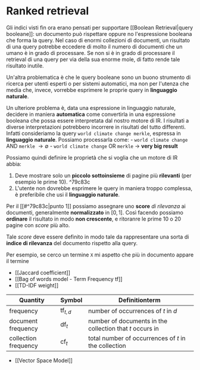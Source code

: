 
# Ranked retrieval
Gli indici visti fin ora erano pensati per supportare [[Boolean Retrieval|query booleane]]: un documento può rispettare oppure no l'espressione booleana che forma la query.
Nel caso di enormi collezioni di documenti, un risultato di una query potrebbe eccedere di molto il numero di documenti che un umano è in grado di processare.
Se non si è in grado di processare il retrieval di una query per via della sua enorme mole, di fatto rende tale risultato inutile.

Un'altra problematica è che le query booleane sono un buono strumento di ricerca per utenti esperti o per sistemi automatici, ma non per l'utenza che media che, invece, vorrebbe esprimere le proprie query in **linguaggio naturale**.

Un ulteriore problema è, data una espressione in linguaggio naturale, decidere in maniera **automatica** come convertirla in una espressione booleana che possa essere interpretata dal nostro motore di IR.
I risultati a diverse interpretazioni potrebbero incorrere in risultati del tutto differenti.
Infatti consideriamo la query `world climate change merkle`, espressa in **linguaggio naturale**.
Possiamo processarla come:
	- `world climate change` AND `merkle` $\rightarrow \emptyset$
	- `world climate change` OR `merkle` $\rightarrow$ **very big result**


Possiamo quindi definire le proprietà che si voglia che un motore di IR abbia:
1. Deve mostrare solo un **piccolo sottoinsieme** di pagine più **rilevanti** (per esempio le prime 10). ^79c83c
2. L'utente non dovrebbe esprimere le query in maniera troppo complessa, è preferibile che usi il **linguaggio naturale**.

Per il [[#^79c83c|punto 1]] possiamo assegnare uno **score** *di rilevanza* ai documenti, generalmente **normalizzato** in $\left[ 0,1 \right]$.
Così facendo possiamo **ordinare** il risultato in modo **non crescente**, e ritoranre le prime $10$ o $20$ pagine con *score* più alto.

Tale *score* deve essere definito in modo tale da rappresentare una sorta di **indice di rilevanza** del documento rispetto alla query.

Per esempio, se cerco un termine `X` mi aspetto che più in documento appare il termine

- [[Jaccard coefficient]]
- [[Bag of words model - Term Frequency tf]]
- [[TD-IDF weight]]

Quantity | Symbol | Definitionterm
---|---|---
frequency | $\text{tf}_{t,d}$ | number of occurrences of $t$ in $d$
document frequency | $\text{df}_{t}$ | number of documents in the collection that $t$ occurs in
collection frequency | $\text{cf}_{t}$ | total number of occurrences of $t$ in the collection

- [[Vector Space Model]]